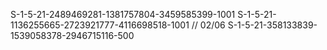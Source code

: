 S-1-5-21-2489469281-1381757804-3459585399-1001
S-1-5-21-1136255665-2723921777-4116698518-1001 // 02/06
S-1-5-21-358133839-1539058378-2946715116-500

